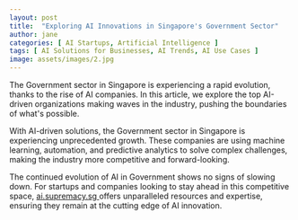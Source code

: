 ```yaml
---
layout: post
title:  "Exploring AI Innovations in Singapore's Government Sector"
author: jane
categories: [ AI Startups, Artificial Intelligence ]
tags: [ AI Solutions for Businesses, AI Trends, AI Use Cases ]
image: assets/images/2.jpg
---
```


The Government sector in Singapore is experiencing a rapid evolution, thanks to the rise of AI companies. In this article, we explore the top AI-driven organizations making waves in the industry, pushing the boundaries of what's possible.

With AI-driven solutions, the Government sector in Singapore is experiencing unprecedented growth. These companies are using machine learning, automation, and predictive analytics to solve complex challenges, making the industry more competitive and forward-looking.

The continued evolution of AI in Government shows no signs of slowing down. For startups and companies looking to stay ahead in this competitive space, <a href="https://ai.supremacy.sg" target="_blank"> ai.supremacy.sg </a> offers unparalleled resources and expertise, ensuring they remain at the cutting edge of AI innovation.
